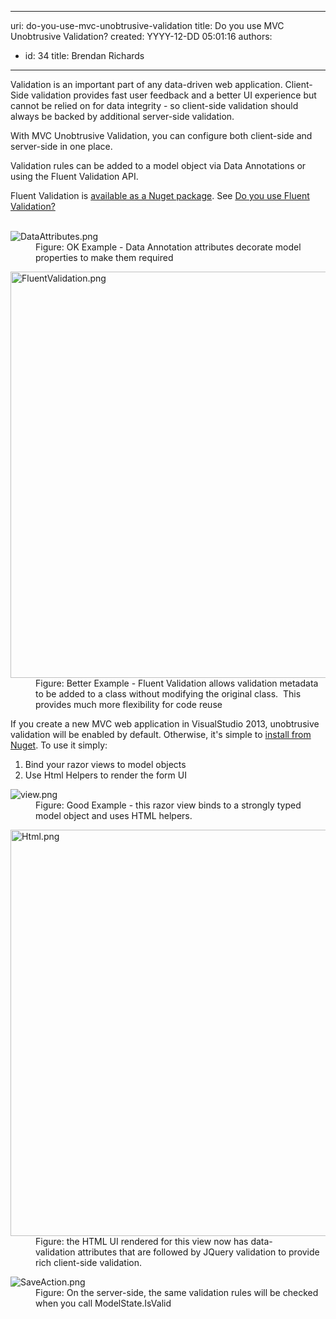 

---
uri: do-you-use-mvc-unobtrusive-validation
title: Do you use MVC Unobtrusive Validation?
created: YYYY-12-DD 05:01:16
authors:
  - id: 34
    title: Brendan Richards
---




<span class='intro'> <p class="ssw15-rteElement-P">Validation is an important part of any data-driven web application. Client-Side validation provides fast user feedback and a better UI experience but cannot be relied on&#160;for data integrity - so client-side validation should always be backed&#160;by&#160;additional server-side validation.</p><p class="ssw15-rteElement-P">With MVC Unobtrusive Validation, you can configure both client-side and server-side in one place.&#160;</p> </span>

<p class="ssw15-rteElement-P">Validation rules can be added to a model object via Data Annotations or using the Fluent Validation API.</p><p>Fluent Validation is <a href="http&#58;//www.nuget.org/packages/FluentValidation/">available as a Nuget package</a>. See&#160;<a href="/_layouts/15/FIXUPREDIRECT.ASPX?WebId=3dfc0e07-e23a-4cbb-aac2-e778b71166a2&amp;TermSetId=07da3ddf-0924-4cd2-a6d4-a4809ae20160&amp;TermId=fd57ceac-c551-44dc-b7c3-e6c348919f0d">Do you use Fluent Validation? </a><br><br></p><dl class="image"><dt><img src="/PublishingImages/DataAttributes.png" alt="DataAttributes.png" /></dt><dd>Figure&#58; OK Example - Data Annotation attributes decorate model properties to make them required</dd></dl><dl class="image"><dt><img src="/PublishingImages/FluentValidation.png" alt="FluentValidation.png" style="width&#58;650px;" /></dt><dd>Figure&#58; Better Example - Fluent Validation allows validation metadata to be added to a class without modifying the&#160;original class.&#160;&#160;This provides much more flexibility for code reuse</dd></dl><p>If you create a new MVC web application in VisualStudio 2013, unobtrusive validation will be enabled by default. Otherwise, it's simple to <a href="http&#58;//www.nuget.org/packages/Microsoft.jQuery.Unobtrusive.Validation/">install from Nuget</a>.&#160;To use it simply&#58;</p><ol><li>​Bind your razor views&#160;to model objects&#160;<br></li><li>Use Html Helpers to render the form UI</li></ol>
<dl class="goodImage"> <dt><img src="/PublishingImages/view.png" alt="view.png" /></dt><dd>Figure&#58; Good Example - this razor view binds to a strongly typed model object and uses HTML helpers.</dd></dl><dl class="image"><dt><img src="/PublishingImages/Html.png" alt="Html.png" style="width&#58;650px;" /></dt><dd>Figure&#58; the HTML UI rendered for this view now has data-validation&#160;attributes that are followed by JQuery validation to provide rich client-side validation.</dd></dl><dl class="image"><dt><img src="/PublishingImages/SaveAction.png" alt="SaveAction.png" /></dt><dd>Figure&#58; On the server-side, the same validation rules will be checked when you call ModelState.IsValid</dd></dl>


